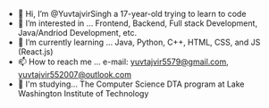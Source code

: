 - 👋 Hi, I’m @YuvtajvirSingh a 17-year-old trying to learn to code 
- 👀 I’m interested in ... Frontend, Backend, Full stack Development, Java/Andriod Development, etc.
- 🌱 I’m currently learning ... Java, Python, C++, HTML, CSS, and JS (React.js)
- 📫 How to reach me ... e-mail: yuvtajvir5579@gmail.com, yuvtajvir552007@outlook.com
- 🏫 I'm studying... The Computer Science DTA program at Lake Washington Institute of Technology

<!---
YuvtajvirSingh/YuvtajvirSingh is a ✨ special ✨ repository because its `README.md` (this file) appears on your GitHub profile.
You can click the Preview link to take a look at your changes.
--->
